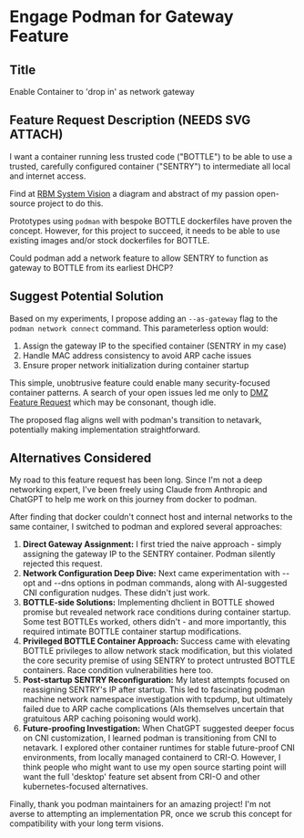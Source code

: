 
# Engage Podman for Gateway Feature

## Title

Enable Container to 'drop in' as network gateway

## Feature Request Description (NEEDS SVG ATTACH)

I want a container running less trusted code ("BOTTLE") to be able to use a trusted, carefully configured container ("SENTRY") to intermediate all local and internet access.

Find at [RBM System Vision](https://scaleinv.github.io/recipebottle) a diagram and abstract of my passion open-source project to do this.

Prototypes using `podman` with bespoke BOTTLE dockerfiles have proven the concept. However, for this project to succeed, it needs to be able to use existing images and/or stock dockerfiles for BOTTLE.

Could podman add a network feature to allow SENTRY to function as gateway to BOTTLE from its earliest DHCP?

## Suggest Potential Solution

Based on my experiments, I propose adding an `--as-gateway` flag to the `podman network connect` command.
This parameterless option would:

1. Assign the gateway IP to the specified container (SENTRY in my case)
2. Handle MAC address consistency to avoid ARP cache issues
3. Ensure proper network initialization during container startup

This simple, unobtrusive feature could enable many security-focused container patterns. A search of your open issues led me only to [DMZ Feature Request](https://github.com/containers/podman/issues/20222) which may be consonant, though idle.

The proposed flag aligns well with podman's transition to netavark, potentially making implementation straightforward.

## Alternatives Considered

My road to this feature request has been long. Since I'm not a deep networking expert, I've been freely using Claude from Anthropic and ChatGPT to help me work on this journey from docker to podman.

After finding that docker couldn't connect host and internal networks to the same container, I switched to podman and explored several approaches:

1. **Direct Gateway Assignment:** I first tried the naive approach - simply assigning the gateway IP to the SENTRY container. Podman silently rejected this request.
2. **Network Configuration Deep Dive:** Next came experimentation with --opt and --dns options in podman commands, along with AI-suggested CNI configuration nudges.  These didn't just work.
3. **BOTTLE-side Solutions:** Implementing dhclient in BOTTLE showed promise but revealed network race conditions during container startup. Some test BOTTLEs worked, others didn't - and more importantly, this required intimate BOTTLE container startup modifications.
4. **Privileged BOTTLE Container Approach:** Success came with elevating BOTTLE privileges to allow network stack modification, but this violated the core security premise of using SENTRY to protect untrusted BOTTLE containers.  Race condition vulnerabilities here too.
5. **Post-startup SENTRY Reconfiguration:** My latest attempts focused on reassigning SENTRY's IP after startup. This led to fascinating podman machine network namespace investigation with tcpdump, but ultimately failed due to ARP cache complications (AIs themselves uncertain that gratuitous ARP caching poisoning would work).
6. **Future-proofing Investigation:** When ChatGPT suggested deeper focus on CNI customization, I learned podman is transitioning from CNI to netavark. I explored other container runtimes for stable future-proof CNI environments, from locally managed containerd to CRI-O. However, I think people who might want to use my open source starting point will want the full 'desktop' feature set absent from CRI-O and other kubernetes-focused alternatives.

Finally, thank you podman maintainers for an amazing project! I'm not averse to attempting an implementation PR, once we scrub this concept for compatibility with your long term visions.
